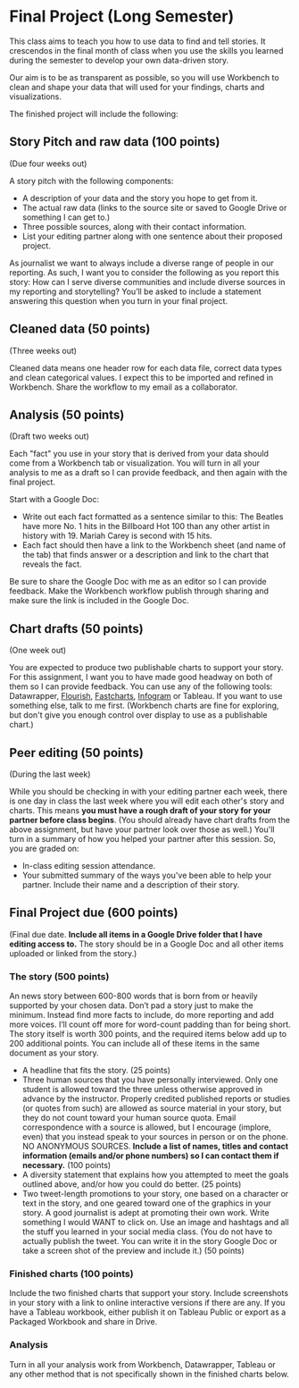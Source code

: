 # Final Project (Long Semester)

This class aims to teach you how to use data to find and tell stories. It crescendos in the final month of class when you use the skills you learned during the semester to develop your own data-driven story.

Our aim is to be as transparent as possible, so you will use Workbench to clean and shape your data that will used for your findings, charts and visualizations.

The finished project will include the following:

## Story Pitch and raw data (100 points)

(Due four weeks out)

A story pitch with the following components:

- A description of your data and the story you hope to get from it.
- The actual raw data (links to the source site or saved to Google Drive or something I can get to.)
- Three possible sources, along with their contact information.
- List your editing partner along with one sentence about their proposed project.

As journalist we want to always include a diverse range of people in our reporting. As such, I want you to consider the following as you report this story: How can I serve diverse communities and include diverse sources in my reporting and storytelling? You’ll be asked to include a statement answering this question when you turn in your final project.

## Cleaned data (50 points)

(Three weeks out)

Cleaned data means one header row for each data file, correct data types and clean categorical values. I expect this to be imported and refined in Workbench. Share the workflow to my email as a collaborator.

## Analysis (50 points)

(Draft two weeks out)

Each "fact" you use in your story that is derived from your data should come from a Workbench tab or visualization. You will turn in all your analysis to me as a draft so I can provide feedback, and then again with the final project.

Start with a Google Doc:

- Write out each fact formatted as a sentence similar to this: The Beatles have more No. 1 hits in the Billboard Hot 100 than any other artist in history with 19. Mariah Carey is second with 15 hits.
- Each fact should then have a link to the Workbench sheet (and name of the tab) that finds answer or a description and link to the chart that reveals the fact.

Be sure to share the Google Doc with me as an editor so I can provide feedback. Make the Workbench workflow publish through sharing and make sure the link is included in the Google Doc.

## Chart drafts (50 points)

(One week out)

You are expected to produce two publishable charts to support your story. For this assignment, I want you to have made good headway on both of them so I can provide feedback. You can use any of the following tools: Datawrapper, [Flourish](https://flourish.studio/), [Fastcharts](https://fastcharts.io/), [Infogram](https://infogram.com/) or Tableau. If you want to use something else, talk to me first. (Workbench charts are fine for exploring, but don't give you enough control over display to use as a publishable chart.)

## Peer editing (50 points)

(During the last week)

While you should be checking in with your editing partner each week, there is one day in class the last week where you will edit each other's story and charts. This means **you must have a rough draft of your story for your partner before class begins**. (You should already have chart drafts from the above assignment, but have your partner look over those as well.) You'll turn in a summary of how you helped your partner after this session. So, you are graded on:

- In-class editing session attendance.
- Your submitted summary of the ways you've been able to help your partner. Include their name and a description of their story.

## Final Project due (600 points)

(Final due date. **Include all items in a Google Drive folder that I have editing access to.** The story should be in a Google Doc and all other items uploaded or linked from the story.)

### The story (500 points)

An news story between 600-800 words that is born from or heavily supported by your chosen data. Don’t pad a story just to make the minimum. Instead find more facts to include, do more reporting and add more voices. I’ll count off more for word-count padding than for being short. The story itself is worth 300 points, and the required items below add up to 200 additional points. You can include all of these items in the same document as your story.

- A headline that fits the story. (25 points)
- Three human sources that you have personally interviewed. Only one student is allowed toward the three unless otherwise approved in advance by the instructor. Properly credited published reports or studies (or quotes from such) are allowed as source material in your story, but they do not count toward your human source quota. Email correspondence with a source is allowed, but I encourage (implore, even) that you instead speak to your sources in person or on the phone. NO ANONYMOUS SOURCES. **Include a list of names, titles and contact information (emails and/or phone numbers) so I can contact them if necessary.** (100 points)
- A diversity statement that explains how you attempted to meet the goals outlined above, and/or how you could do better. (25 points)
- Two tweet-length promotions to your story, one based on a character or text in the story, and one geared toward one of the graphics in your story. A good journalist is adept at promoting their own work. Write something I would WANT to click on. Use an image and hashtags and all the stuff you learned in your social media class. (You do not have to actually publish the tweet. You can write it in the story Google Doc or take a screen shot of the preview and include it.) (50 points)

### Finished charts (100 points)

Include the two finished charts that support your story. Include screenshots in your story with a link to online interactive versions if there are any. If you have a Tableau workbook, either publish it on Tableau Public or export as a Packaged Workbook and share in Drive.

### Analysis

Turn in all your analysis work from Workbench, Datawrapper, Tableau or any other method that is not specifically shown in the finished charts below.
